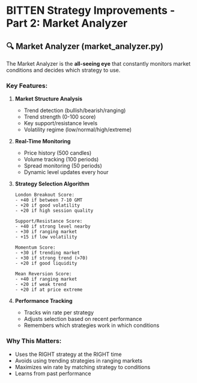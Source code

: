 # BITTEN Strategy Improvements - Part 2: Market Analyzer

## 🔍 Market Analyzer (market_analyzer.py)

The Market Analyzer is the **all-seeing eye** that constantly monitors market conditions and decides which strategy to use.

### Key Features:

1. **Market Structure Analysis**
   - Trend detection (bullish/bearish/ranging)
   - Trend strength (0-100 score)
   - Key support/resistance levels
   - Volatility regime (low/normal/high/extreme)

2. **Real-Time Monitoring**
   - Price history (500 candles)
   - Volume tracking (100 periods)
   - Spread monitoring (50 periods)
   - Dynamic level updates every hour

3. **Strategy Selection Algorithm**
   ```
   London Breakout Score:
   - +40 if between 7-10 GMT
   - +20 if good volatility
   - +20 if high session quality
   
   Support/Resistance Score:
   - +40 if strong level nearby
   - +30 if ranging market
   - +15 if low volatility
   
   Momentum Score:
   - +30 if trending market
   - +30 if strong trend (>70)
   - +20 if good liquidity
   
   Mean Reversion Score:
   - +40 if ranging market
   - +20 if weak trend
   - +20 if at price extreme
   ```

4. **Performance Tracking**
   - Tracks win rate per strategy
   - Adjusts selection based on recent performance
   - Remembers which strategies work in which conditions

### Why This Matters:
- Uses the RIGHT strategy at the RIGHT time
- Avoids using trending strategies in ranging markets
- Maximizes win rate by matching strategy to conditions
- Learns from past performance